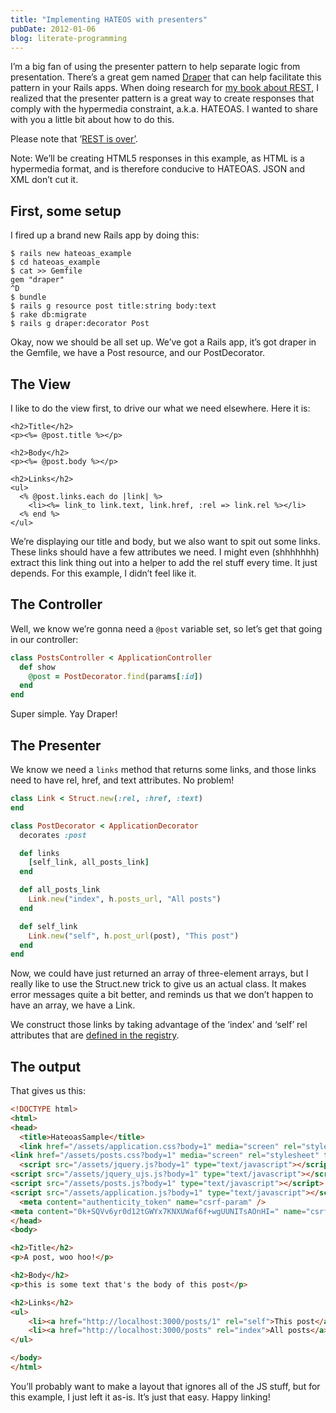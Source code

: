 ```yaml
---
title: "Implementing HATEOS with presenters"
pubDate: 2012-01-06
blog: literate-programming
---
```



I’m a big fan of using the presenter pattern to help separate logic from presentation. There’s a great gem named [Draper](https://github.com/jcasimir/draper) that can help facilitate this pattern in your Rails apps. When doing research for [my book about REST](http://designinghypermediaapis.com/), I realized that the presenter pattern is a great way to create responses that comply with the hypermedia constraint, a.k.a. HATEOAS. I wanted to share with you a little bit about how to do this.

Please note that ’[REST is over’](/posts/2012-02-23-rest-is-over).

Note: We’ll be creating HTML5 responses in this example, as HTML is a hypermedia format, and is therefore conducive to HATEOAS. JSON and XML don’t cut it.

## First, some setup

I fired up a brand new Rails app by doing this:

```
$ rails new hateoas_example
$ cd hateoas_example
$ cat >> Gemfile
gem "draper"
^D
$ bundle
$ rails g resource post title:string body:text
$ rake db:migrate
$ rails g draper:decorator Post
```

Okay, now we should be all set up. We’ve got a Rails app, it’s got draper in the Gemfile, we have a Post resource, and our PostDecorator.

## The View

I like to do the view first, to drive our what we need elsewhere. Here it is:

```
<h2>Title</h2>
<p><%= @post.title %></p>

<h2>Body</h2>
<p><%= @post.body %></p>

<h2>Links</h2>
<ul>
  <% @post.links.each do |link| %>
    <li><%= link_to link.text, link.href, :rel => link.rel %></li>
  <% end %>
</ul>
```

We’re displaying our title and body, but we also want to spit out some links. These links should have a few attributes we need. I might even (shhhhhhh) extract this link thing out into a helper to add the rel stuff every time. It just depends. For this example, I didn’t feel like it.

## The Controller

Well, we know we’re gonna need a `@post` variable set, so let’s get that going in our controller:

```ruby
class PostsController < ApplicationController
  def show
    @post = PostDecorator.find(params[:id])
  end
end
```

Super simple. Yay Draper!

## The Presenter

We know we need a `links` method that returns some links, and those links need to have rel, href, and text attributes. No problem!

```ruby
class Link < Struct.new(:rel, :href, :text)
end

class PostDecorator < ApplicationDecorator
  decorates :post

  def links
    [self_link, all_posts_link]
  end

  def all_posts_link
    Link.new("index", h.posts_url, "All posts")
  end

  def self_link
    Link.new("self", h.post_url(post), "This post")
  end
end
```

Now, we could have just returned an array of three-element arrays, but I really like to use the Struct.new trick to give us an actual class. It makes error messages quite a bit better, and reminds us that we don’t happen to have an array, we have a Link.

We construct those links by taking advantage of the ‘index’ and ‘self’ rel attributes that are [defined in the registry](http://www.iana.org/assignments/link-relations/link-relations.xml).

## The output

That gives us this:

```html
<!DOCTYPE html>
<html>
<head>
  <title>HateoasSample</title>
  <link href="/assets/application.css?body=1" media="screen" rel="stylesheet" type="text/css" />
<link href="/assets/posts.css?body=1" media="screen" rel="stylesheet" type="text/css" />
  <script src="/assets/jquery.js?body=1" type="text/javascript"></script>
<script src="/assets/jquery_ujs.js?body=1" type="text/javascript"></script>
<script src="/assets/posts.js?body=1" type="text/javascript"></script>
<script src="/assets/application.js?body=1" type="text/javascript"></script>
  <meta content="authenticity_token" name="csrf-param" />
<meta content="0k+SQVv6yr0d12tGWYx7KNXUWaf6f+wgUUNITsAOnHI=" name="csrf-token" />
</head>
<body>

<h2>Title</h2>
<p>A post, woo hoo!</p>

<h2>Body</h2>
<p>this is some text that's the body of this post</p>

<h2>Links</h2>
<ul>
    <li><a href="http://localhost:3000/posts/1" rel="self">This post</a></li>
    <li><a href="http://localhost:3000/posts" rel="index">All posts</a></li>
</ul>

</body>
</html>
```

You’ll probably want to make a layout that ignores all of the JS stuff, but for this example, I just left it as-is. It’s just that easy. Happy linking!
